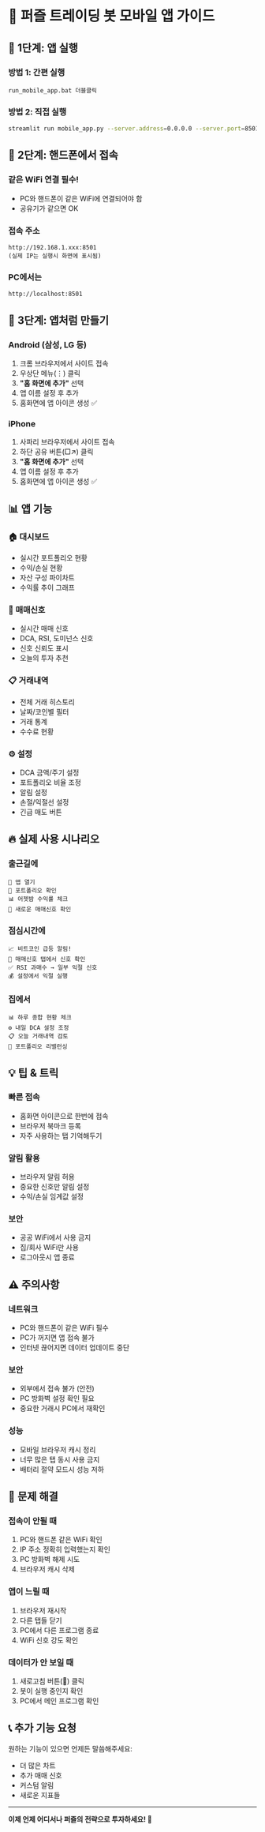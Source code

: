 # 📱 퍼즐 트레이딩 봇 모바일 앱 가이드

## 🚀 **1단계: 앱 실행**

### 방법 1: 간편 실행
```
run_mobile_app.bat 더블클릭
```

### 방법 2: 직접 실행
```bash
streamlit run mobile_app.py --server.address=0.0.0.0 --server.port=8501
```

## 📱 **2단계: 핸드폰에서 접속**

### **같은 WiFi 연결 필수!**
- PC와 핸드폰이 같은 WiFi에 연결되어야 함
- 공유기가 같으면 OK

### **접속 주소**
```
http://192.168.1.xxx:8501
(실제 IP는 실행시 화면에 표시됨)
```

### **PC에서는**
```
http://localhost:8501
```

## 📲 **3단계: 앱처럼 만들기**

### **Android (삼성, LG 등)**
1. 크롬 브라우저에서 사이트 접속
2. 우상단 메뉴(⋮) 클릭
3. **"홈 화면에 추가"** 선택
4. 앱 이름 설정 후 추가
5. 홈화면에 앱 아이콘 생성 ✅

### **iPhone**
1. 사파리 브라우저에서 사이트 접속
2. 하단 공유 버튼(□↗) 클릭
3. **"홈 화면에 추가"** 선택
4. 앱 이름 설정 후 추가
5. 홈화면에 앱 아이콘 생성 ✅

## 📊 **앱 기능**

### 🏠 **대시보드**
- 실시간 포트폴리오 현황
- 수익/손실 현황
- 자산 구성 파이차트
- 수익률 추이 그래프

### 🎯 **매매신호**
- 실시간 매매 신호
- DCA, RSI, 도미넌스 신호
- 신호 신뢰도 표시
- 오늘의 투자 추천

### 📋 **거래내역**
- 전체 거래 히스토리
- 날짜/코인별 필터
- 거래 통계
- 수수료 현황

### ⚙️ **설정**
- DCA 금액/주기 설정
- 포트폴리오 비율 조정
- 알림 설정
- 손절/익절선 설정
- 긴급 매도 버튼

## 🔥 **실제 사용 시나리오**

### **출근길에**
```
📱 앱 열기
👀 포트폴리오 확인
📊 어젯밤 수익률 체크
🔔 새로운 매매신호 확인
```

### **점심시간에**
```
📈 비트코인 급등 알림!
🎯 매매신호 탭에서 신호 확인
✅ RSI 과매수 → 일부 익절 신호
💰 설정에서 익절 실행
```

### **집에서**
```
📊 하루 종합 현황 체크
⚙️ 내일 DCA 설정 조정
📋 오늘 거래내역 검토
🔄 포트폴리오 리밸런싱
```

## 💡 **팁 & 트릭**

### **빠른 접속**
- 홈화면 아이콘으로 한번에 접속
- 브라우저 북마크 등록
- 자주 사용하는 탭 기억해두기

### **알림 활용**
- 브라우저 알림 허용
- 중요한 신호만 알림 설정
- 수익/손실 임계값 설정

### **보안**
- 공공 WiFi에서 사용 금지
- 집/회사 WiFi만 사용
- 로그아웃시 앱 종료

## ⚠️ **주의사항**

### **네트워크**
- PC와 핸드폰이 같은 WiFi 필수
- PC가 꺼지면 앱 접속 불가
- 인터넷 끊어지면 데이터 업데이트 중단

### **보안**
- 외부에서 접속 불가 (안전)
- PC 방화벽 설정 확인 필요
- 중요한 거래시 PC에서 재확인

### **성능**
- 모바일 브라우저 캐시 정리
- 너무 많은 탭 동시 사용 금지
- 배터리 절약 모드시 성능 저하

## 🚨 **문제 해결**

### **접속이 안될 때**
1. PC와 핸드폰 같은 WiFi 확인
2. IP 주소 정확히 입력했는지 확인
3. PC 방화벽 해제 시도
4. 브라우저 캐시 삭제

### **앱이 느릴 때**
1. 브라우저 재시작
2. 다른 탭들 닫기
3. PC에서 다른 프로그램 종료
4. WiFi 신호 강도 확인

### **데이터가 안 보일 때**
1. 새로고침 버튼(🔄) 클릭
2. 봇이 실행 중인지 확인
3. PC에서 메인 프로그램 확인

## 📞 **추가 기능 요청**

원하는 기능이 있으면 언제든 말씀해주세요:
- 더 많은 차트
- 추가 매매 신호
- 커스텀 알림
- 새로운 지표들

---

**이제 언제 어디서나 퍼즐의 전략으로 투자하세요! 🚀**